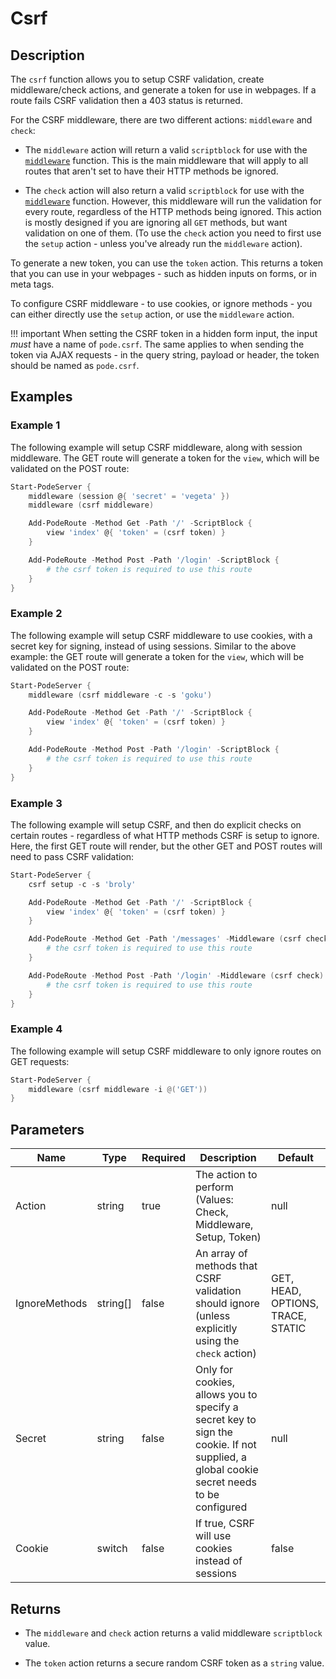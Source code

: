 # Csrf

## Description

The `csrf` function allows you to setup CSRF validation, create middleware/check actions, and generate a token for use in webpages. If a route fails CSRF validation then a 403 status is returned.

For the CSRF middleware, there are two different actions: `middleware` and `check`:

* The `middleware` action will return a valid `scriptblock` for use with the [`middleware`](../../Core/Middleware) function. This is the main middleware that will apply to all routes that aren't set to have their HTTP methods be ignored.

* The `check` action will also return a valid `scriptblock` for use with the [`middleware`](../../Core/Middleware) function. However, this middleware will run the validation for every route, regardless of the HTTP methods being ignored. This action is mostly designed if you are ignoring all `GET` methods, but want validation on one of them. (To use the `check` action you need to first use the `setup` action - unless you've already run the `middleware` action).

To generate a new token, you can use the `token` action. This returns a token that you can use in your webpages - such as hidden inputs on forms, or in meta tags.

To configure CSRF middleware - to use cookies, or ignore methods - you can either directly use the `setup` action, or use the `middleware` action.

!!! important
    When setting the CSRF token in a hidden form input, the input *must* have a name of `pode.csrf`. The same applies to when sending the token via AJAX requests - in the query string, payload or header, the token should be named as `pode.csrf`.

## Examples

### Example 1

The following example will setup CSRF middleware, along with session middleware. The GET route will generate a token for the `view`, which will be validated on the POST route:

```powershell
Start-PodeServer {
    middleware (session @{ 'secret' = 'vegeta' })
    middleware (csrf middleware)

    Add-PodeRoute -Method Get -Path '/' -ScriptBlock {
        view 'index' @{ 'token' = (csrf token) }
    }

    Add-PodeRoute -Method Post -Path '/login' -ScriptBlock {
        # the csrf token is required to use this route
    }
}
```

### Example 2

The following example will setup CSRF middleware to use cookies, with a secret key for signing, instead of using sessions. Similar to the above example: the GET route will generate a token for the `view`, which will be validated on the POST route:

```powershell
Start-PodeServer {
    middleware (csrf middleware -c -s 'goku')

    Add-PodeRoute -Method Get -Path '/' -ScriptBlock {
        view 'index' @{ 'token' = (csrf token) }
    }

    Add-PodeRoute -Method Post -Path '/login' -ScriptBlock {
        # the csrf token is required to use this route
    }
}
```

### Example 3

The following example will setup CSRF, and then do explicit checks on certain routes - regardless of what HTTP methods CSRF is setup to ignore. Here, the first GET route will render, but the other GET and POST routes will need to pass CSRF validation:

```powershell
Start-PodeServer {
    csrf setup -c -s 'broly'

    Add-PodeRoute -Method Get -Path '/' -ScriptBlock {
        view 'index' @{ 'token' = (csrf token) }
    }

    Add-PodeRoute -Method Get -Path '/messages' -Middleware (csrf check) -ScriptBlock {
        # the csrf token is required to use this route
    }

    Add-PodeRoute -Method Post -Path '/login' -Middleware (csrf check) -ScriptBlock
        # the csrf token is required to use this route
    }
}
```

### Example 4

The following example will setup CSRF middleware to only ignore routes on GET requests:

```powershell
Start-PodeServer {
    middleware (csrf middleware -i @('GET'))
}
```

## Parameters

| Name | Type | Required | Description | Default |
| ---- | ---- | -------- | ----------- | ------- |
| Action | string | true | The action to perform (Values: Check, Middleware, Setup, Token) | null |
| IgnoreMethods | string[] | false | An array of methods that CSRF validation should ignore (unless explicitly using the `check` action) | GET, HEAD, OPTIONS, TRACE, STATIC |
| Secret | string | false | Only for cookies, allows you to specify a secret key to sign the cookie. If not supplied, a global cookie secret needs to be configured | null |
| Cookie | switch | false | If true, CSRF will use cookies instead of sessions | false |

## Returns

* The `middleware` and `check` action returns a valid middleware `scriptblock` value.

* The `token` action returns a secure random CSRF token as a `string` value.